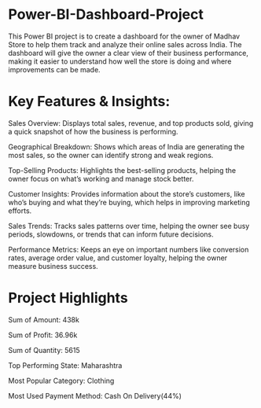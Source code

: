 # Power-BI-Dashboard-Project
This Power BI project is to create a dashboard for the owner of Madhav Store to help them track and analyze their online sales across India. The dashboard will give the owner a clear view of their business performance, making it easier to understand how well the store is doing and where improvements can be made.

# Key Features & Insights:

Sales Overview: Displays total sales, revenue, and top products sold, giving a quick snapshot of how the business is performing.

Geographical Breakdown: Shows which areas of India are generating the most sales, so the owner can identify strong and weak regions.

Top-Selling Products: Highlights the best-selling products, helping the owner focus on what’s working and manage stock better.

Customer Insights: Provides information about the store’s customers, like who’s buying and what they’re buying, which helps in improving marketing efforts.

Sales Trends: Tracks sales patterns over time, helping the owner see busy periods, slowdowns, or trends that can inform future decisions.

Performance Metrics: Keeps an eye on important numbers like conversion rates, average order value, and customer loyalty, helping the owner measure business success.

# Project Highlights
        

Sum of Amount:    438k

Sum of Profit:   36.96k

Sum of Quantity:  5615


Top Performing State:  Maharashtra

Most Popular Category: Clothing

Most Used Payment Method: Cash On Delivery(44%)


